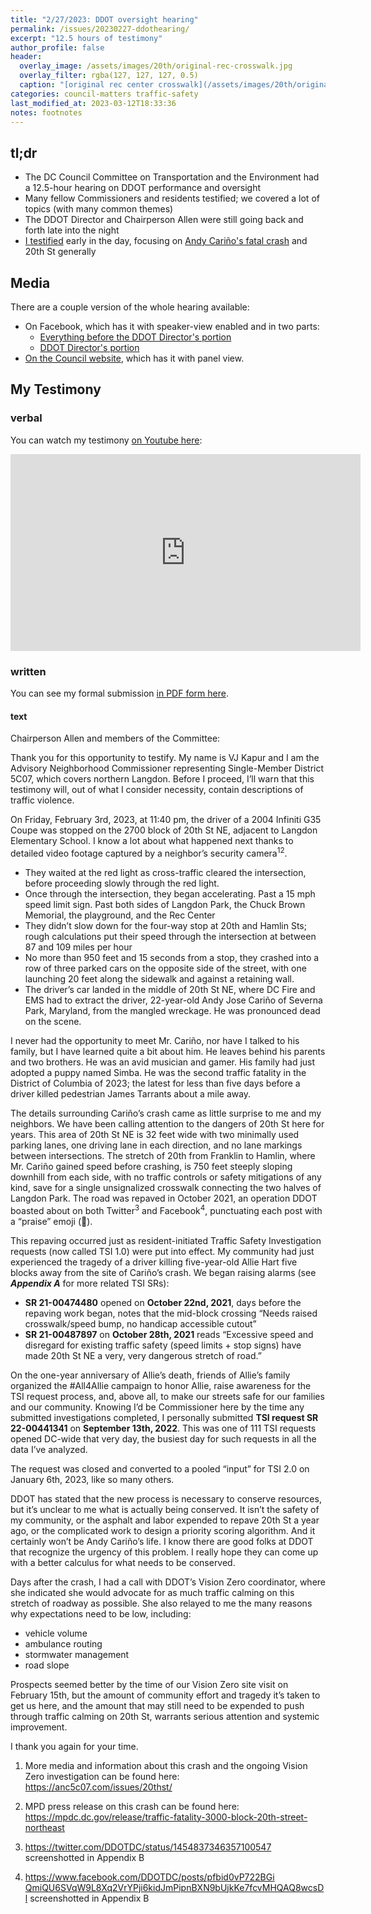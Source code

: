 ```yaml
---
title: "2/27/2023: DDOT oversight hearing"
permalink: /issues/20230227-ddothearing/
excerpt: "12.5 hours of testimony"
author_profile: false
header:
  overlay_image: /assets/images/20th/original-rec-crosswalk.jpg
  overlay_filter: rgba(127, 127, 127, 0.5)
  caption: "[original rec center crosswalk](/assets/images/20th/original-rec-crosswalk.jpg)"
categories: council-matters traffic-safety
last_modified_at: 2023-03-12T18:33:36
notes: footnotes
---
```


## tl;dr
- The DC Council Committee on Transportation and the Environment had a 12.5-hour hearing on DDOT performance and oversight
- Many fellow Commissioners and residents testified; we covered a lot of topics (with many common themes)
- The DDOT Director and Chairperson Allen were still going back and forth late into the night
- [I testified](#my-testimony) early in the day, focusing on [Andy Cariño's fatal crash](/20thst/) and 20th St generally

## Media
There are a couple version of the whole hearing available:
- On Facebook, which has it with speaker-view enabled and in two parts:
  - [Everything before the DDOT Director's portion](https://www.facebook.com/watch/live/?ref=watch_permalink&v=887766282430686)
  - [DDOT Director's portion](https://www.facebook.com/watch/live/?ref=watch_permalink&v=523951183224098)
- [On the Council website](https://dc.granicus.com/MediaPlayer.php?view_id=2&clip_id=8119), which has it with panel view.

## My Testimony
### verbal
You can watch my testimony [on Youtube here](https://www.youtube.com/watch?v=-hZZM4UDzlI):
<iframe width="560" height="315" src="https://www.youtube.com/embed/-hZZM4UDzlI" title="YouTube video player" frameborder="0" allow="accelerometer; autoplay; clipboard-write; encrypted-media; gyroscope; picture-in-picture; web-share" allowfullscreen></iframe>

### written
You can see my formal submission [in PDF form here](/assets/documents/Kapur%20DDOT%20testimony.pdf).

#### text
Chairperson Allen and members of the Committee:

Thank you for this opportunity to testify. My name is VJ Kapur and I am the Advisory Neighborhood Commissioner representing Single-Member District 5C07, which covers northern Langdon. Before I proceed, I’ll warn that this testimony will, out of what I consider necessity, contain descriptions of traffic violence.

On Friday, February 3rd, 2023, at 11:40 pm, the driver of a 2004 Infiniti G35 Coupe was stopped on the 2700 block of 20th St NE, adjacent to Langdon Elementary School. I know a lot about what happened next thanks to detailed video footage captured by a neighbor’s security camera<sup>1</sup><sup>2</sup>.
- They waited at the red light as cross-traffic cleared the intersection, before proceeding slowly through the red light.
- Once through the intersection, they began accelerating. Past a 15 mph speed limit sign. Past both sides of Langdon Park, the Chuck Brown Memorial, the playground, and the Rec Center
- They didn’t slow down for the four-way stop at 20th and Hamlin Sts; rough calculations put their speed through the intersection at between 87 and 109 miles per hour
- No more than 950 feet and 15 seconds from a stop, they crashed into a row of three parked cars on the opposite side of the street, with one launching 20 feet along the sidewalk and against a retaining wall.
- The driver’s car landed in the middle of 20th St NE, where DC Fire and EMS had to extract the driver, 22-year-old Andy Jose Cariño of Severna Park, Maryland, from the mangled wreckage. He was pronounced dead on the scene.

I never had the opportunity to meet Mr. Cariño, nor have I talked to his family, but I have learned quite a bit about him. He leaves behind his parents and two brothers. He was an avid musician and gamer. His family had just adopted a puppy named Simba. He was the second traffic fatality in the District of Columbia of 2023; the latest for less than five days before a driver killed pedestrian James Tarrants about a mile away.

The details surrounding Cariño’s crash came as little surprise to me and my neighbors. We have been calling attention to the dangers of 20th St here for years. This area of 20th St NE is 32 feet wide with two minimally used parking lanes, one driving lane in each direction, and no lane markings between intersections. The stretch of 20th from Franklin to Hamlin, where Mr. Cariño gained speed before crashing, is 750 feet steeply sloping downhill from each side, with no traffic controls or safety mitigations of any kind, save for a single unsignalized crosswalk connecting the two halves of Langdon Park. The road was repaved in October 2021, an operation DDOT boasted about on both Twitter<sup>3</sup> and Facebook<sup>4</sup>, punctuating each post with a “praise” emoji (🙌).

This repaving occurred just as resident-initiated Traffic Safety Investigation requests (now called TSI 1.0) were put into effect. My community had just experienced the tragedy of a driver killing five-year-old Allie Hart five blocks away from the site of Cariño’s crash. We began raising alarms (see ***Appendix A*** for more related TSI SRs):
- **SR 21-00474480** opened on **October 22nd, 2021**, days before the repaving work began, notes that the mid-block crossing “Needs raised crosswalk/speed bump, no handicap accessible cutout”
- **SR 21-00487897** on **October 28th, 2021** reads “Excessive speed and disregard for existing traffic safety (speed limits + stop signs) have made 20th St NE a very, very dangerous stretch of road.”

On the one-year anniversary of Allie’s death, friends of Allie’s family organized the #All4Allie campaign to honor Allie, raise awareness for the TSI request process, and, above all, to make our streets safe for our families and our community. Knowing I’d be Commissioner here by the time any submitted investigations completed, I personally submitted **TSI request SR 22-00441341** on **September 13th, 2022**. This was one of 111 TSI requests opened DC-wide that very day, the busiest day for such requests in all the data I’ve analyzed.

The request was closed and converted to a pooled “input” for TSI 2.0 on January 6th, 2023, like so many others.

DDOT has stated that the new process is necessary to conserve resources, but it’s unclear to me what is actually being conserved. It isn’t the safety of my community, or the asphalt and labor expended to repave 20th St a year ago, or the complicated work to design a priority scoring algorithm. And it certainly won’t be Andy Cariño’s life. I know there are good folks at DDOT that recognize the urgency of this problem. I really hope they can come up with a better calculus for what needs to be conserved.

Days after the crash, I had a call with DDOT’s Vision Zero coordinator, where she indicated she would advocate for as much traffic calming on this stretch of roadway as possible. She also relayed to me the many reasons why expectations need to be low, including:
- vehicle volume
- ambulance routing
- stormwater management
- road slope

Prospects seemed better by the time of our Vision Zero site visit on February 15th, but the amount of community effort and tragedy it’s taken to get us here, and the amount that may still need to be expended to push through traffic calming on 20th St, warrants serious attention and systemic improvement.

I thank you again for your time.

<div class="footnotes" role="doc-endnotes">
  <ol>
    <li tabindex="-2" style="outline: none;">
      <p>More media and information about this crash and the ongoing Vision Zero investigation can be found here: <a href="https://anc5c07.com/issues/20thst/">https://anc5c07.com/issues/20thst/</a></p>
    </li>
    <li tabindex="-2" style="outline: none;">
      <p>MPD press release on this crash can be found here: <a href="https://mpdc.dc.gov/release/traffic-fatality-3000-block-20th-street-northeast">https://mpdc.dc.gov/release/traffic-fatality-3000-block-20th-street-northeast</a></p>
    </li>
    <li tabindex="-2" style="outline: none;">
      <p><a href="https://twitter.com/DDOTDC/status/1454837346357100547">https://twitter.com/DDOTDC/status/1454837346357100547</a> screenshotted in Appendix B</p>
    </li>
    <li tabindex="-2" style="outline: none;">
      <p><a href="https://www.facebook.com/DDOTDC/posts/pfbid0vP722BGiQmiQU6SVqW9L8Xq2VrYPji6kidJmPipnBXN9bUjkKe7fcvMHQAQ8wcsDl">https://www.facebook.com/DDOTDC/posts/pfbid0vP722BGi QmiQU6SVqW9L8Xq2VrYPji6kidJmPipnBXN9bUjkKe7fcvMHQAQ8wcsDl</a> screenshotted in Appendix B</p>
    </li>
  </ol>
</div>